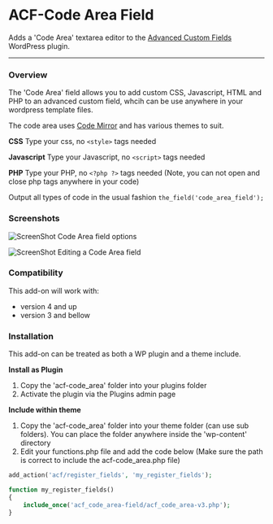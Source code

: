 # ACF-Code Area Field

Adds a 'Code Area' textarea editor to the  [Advanced Custom Fields](http://wordpress.org/extend/plugins/advanced-custom-fields/) WordPress plugin.

-----------------------

### Overview

The 'Code Area' field allows you to add custom CSS, Javascript, HTML and PHP to an advanced custom field, whcih can be use anywhere in your wordpress template files.

The code area uses [Code Mirror](http://codemirror.net) and has various themes to suit.

**CSS**
Type your css, no ```<style>``` tags needed

**Javascript**
Type your Javascript, no ```<script>``` tags needed

**PHP**
Type your PHP, no ```<?php ?>``` tags needed (Note, you can not open and close php tags anywhere in your code)

Output all types of code in the usual fashion ```the_field('code_area_field');```

### Screenshots

![ScreenShot](https://raw.github.com/taylormsj/acf-code_area-field/master/screenshot-1.jpg)
Code Area field options

![ScreenShot](https://raw.github.com/taylormsj/acf-code_area-field/master/screenshot-2.jpg)
Editing a Code Area field


### Compatibility

This add-on will work with:

* version 4 and up
* version 3 and bellow


### Installation

This add-on can be treated as both a WP plugin and a theme include.

**Install as Plugin**

1. Copy the 'acf-code_area' folder into your plugins folder
2. Activate the plugin via the Plugins admin page

**Include within theme**

1.	Copy the 'acf-code_area' folder into your theme folder (can use sub folders). You can place the folder anywhere inside the 'wp-content' directory
2.	Edit your functions.php file and add the code below (Make sure the path is correct to include the acf-code_area.php file)

```php
add_action('acf/register_fields', 'my_register_fields');

function my_register_fields()
{
	include_once('acf_code_area-field/acf_code_area-v3.php');
}
```
